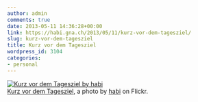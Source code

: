 ```yaml
---
author: admin
comments: true
date: 2013-05-11 14:36:28+00:00
link: https://habi.gna.ch/2013/05/11/kurz-vor-dem-tagesziel/
slug: kurz-vor-dem-tagesziel
title: Kurz vor dem Tagesziel
wordpress_id: 3104
categories:
- personal
---
```


[![Kurz vor dem Tagesziel by habi](http://farm8.staticflickr.com/7401/8729008282_7420423d62.jpg)](http://www.flickr.com/photos/habi/8729008282/)  
[Kurz vor dem Tagesziel](http://www.flickr.com/photos/habi/8729008282/), a photo by [habi](http://www.flickr.com/photos/habi/) on Flickr.
